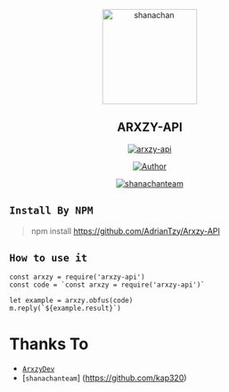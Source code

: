 <div align="center">
<img src="https://telegra.ph/file/6af28d3c13b33ecc2ec14.jpg" alt="shanachan" width="170" />

## ARXZY-API

</div>

<p align="center">
<a href="##"><img title="arxzy-api" src="https://img.shields.io/static/v1?label=package&message=shanachan-api&color=blue"></a>
</p>
<p align="center">
  <a href="https://github.com/kap320"><img title="Author" src="https://img.shields.io/badge/Author-ArxzyDev-red.svg?style=for-the-badge&logo=github" /></a>
</p>
<p align="center">
<a href="#"><img title="shanachanteam" src="https://img.shields.io/static/v1?label=For All Scapers&message=shanachan-API&color=pink"></a>
</p>

## ``` Install By NPM ```
> npm install https://github.com/AdrianTzy/Arxzy-API


## ```How to use it```
```
const arxzy = require('arxzy-api')
const code = `const arxzy = require('arxzy-api')`

let example = arxzy.obfus(code)
m.reply(`${example.result}`)
```

  # Thanks To
* [`ArxzyDev`](https://github.com/AdrianTzy)
* [`shanachanteam`]
  (https://github.com/kap320)
